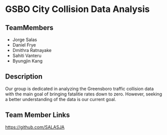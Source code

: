# GSBO City Collision Data Analysis
## TeamMembers
- Jorge Salas 
- Daniel Frye
- Dmithra Ratnayake
- Sahiti Vanteru
- Byungjin Kang

## Description
Our group is dedicated in analyzing the Greensboro traffic collision data
with the main goal of bringing fatalitie rates down to zero. However, seeking 
a better understanding of the data is our current goal.

## Team Member Links
https://github.com/SALASJA

